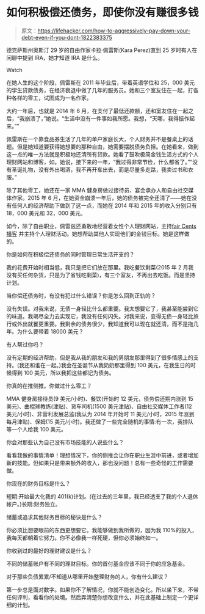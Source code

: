 # 如何积极偿还债务，即使你没有赚很多钱

> 原文：<https://lifehacker.com/how-to-aggressively-pay-down-your-debt-even-if-you-dont-1822383375>

德克萨斯州奥斯汀 29 岁的自由作家卡拉·佩雷斯(Kara Perez)直到 25 岁时有人在闲聊中提到 IRA，她才知道 IRA 是什么。

Watch

在她人生的这个阶段，佩雷斯在 2011 年毕业后，带着英语学位和 25，000 美元的学生贷款债务，在经济衰退中做了几年的服务员。她和三个室友住在一起，打各种各样的零工，试图成为一名作家。

大约一年后，也就是 2014 年 6 月，在支付了最低还款额，还和室友住在一起之后，“我崩溃了，”她说。“生活中没有一件事如我所愿。我想，“天哪，我得振作起来。”"

佩雷斯在一个靠食品券生活了几年的单户家庭长大，个人财务并不是餐桌上的话题。但是她知道要获得她想要的那种自由，她需要摆脱债务负担。在她看来，做到这一点的唯一方法就是积极地还清所有贷款。她看了鼓吹极简金钱生活方式的个人理财网站和博客，如。她说，接下来的一年，“我过得非常节俭，什么都省了。”“没有圣诞礼物，没有外出喝酒，我不再开车出去，而是尽量多走路，我卖过书和衣服。”

除了其他零工，她还在一家 MMA 健身房做过接待员、宴会承办人和自由社交媒体作家。2015 年 6 月，在她资金崩溃一年后，她的债务被完全还清了——她在没有任何人的经济帮助下做到了这一点，而她在 2014 年和 2015 年的收入分别只有 18，000 美元和 32，000 美元。

如今，除了自由职业，佩雷兹还勇敢地经营着女性个人理财网站，主持[fair Cents 播客](https://thefairercents.com/) 并主持个人理财活动。她想帮助其他人实现他们的金钱目标。她是这样做的。

你是如何在积极偿还债务的同时管理日常生活开支的？

我的花费开始时相当低，我只是把它们放在那里。我吃餐饮剩菜(2015 年 2 月我没有买任何杂货，只是为了省钱吃剩菜)，有三个室友，不再出去吃饭。而是坚持计划。

当你偿还债务时，有没有犯过什么错误？你是怎么回到正轨的？

没有失误。对我来说，无债一身轻比什么都重要。我太想要它了，我甚至能尝到它的味道。我竭尽全力去实现它，我没有任何闪失。对我来说，变得无债一身轻比旅行或外出就餐更重要。我剩余的债务很少，我知道我可以现在就还清，而不是拖几年。为什么要带着 18000 美元？

有人帮过你吗？

没有定期的经济帮助，但是我从我的朋友和我的男朋友那里得到了很多情感上的支持。(我还和谁在一起。)我会在圣诞节从我奶奶那里得到 100 美元，在我生日的时候得到 100 美元，所以我把这些都记为债务。

你真的在推侧推。你做过什么零工？

MMA 健身房接待员(9 美元/小时)、餐饮(开始时 12 美元，债务偿还期内涨到 15 美元)、曲棍球教练(津贴)、货车司机(1500 美元津贴)、自由社交媒体工作者(12 美元/小时)、非营利发展总监(我认为 2014 年开始时 11 美元/小时，2015 年涨到每月津贴)、保姆(15 美元/小时)。我还做了一些完全随机的事情:有一次，我排队等一个人给我 100 美元。

你会对那些认为自己没有市场技能的人说些什么？

看看我做的事情清单！理想情况下，你的侧推会让你在职业生涯中前进，或者增加新的技能。但如果只是带来额外的收入，那也没问题！总有一些奇怪的工作需要做。

你现在的财务目标是什么？

短期:开始最大化我的 401(k)计划。(在过去的三年里，我已经透支了我的个人退休帐户。)长期:财务独立。

储蓄或追求其他财务目标的秘诀是什么？

你必须比想要眼前的东西更想要它。我能够做到我所做的，因为我 110%的投入，我每天都朝着它努力。你不必像我一样死硬，但你必须始终如一。

你收到过的最好的理财建议是什么？

不同的储蓄账户有不同的理财目标。你的首付基金应该不同于你的应急基金。

对于那些负债累累/不知道从哪里开始整理财务的人，你有什么建议？

第一步总是面对数字。如果你不了解情况，你就不能创造变化。所以坐下来，不带任何评判，看看你的处境。然后弄清楚你想改变什么，并在此基础上制定一个更详细的计划。